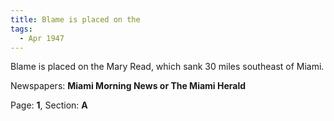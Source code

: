 ```yaml
---  
title: Blame is placed on the  
tags:  
  - Apr 1947  
---  
```

  
Blame is placed on the Mary Read, which sank 30 miles southeast of Miami.  
  
Newspapers: **Miami Morning News or The Miami Herald**  
  
Page: **1**, Section: **A** 
